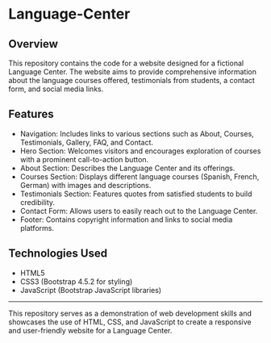 # Language-Center


## Overview

This repository contains the code for a website designed for a fictional Language Center. The website aims to provide comprehensive information about the language courses offered, testimonials from students, a contact form, and social media links.

## Features

- Navigation: Includes links to various sections such as About, Courses, Testimonials, Gallery, FAQ, and Contact.
- Hero Section: Welcomes visitors and encourages exploration of courses with a prominent call-to-action button.
- About Section: Describes the Language Center and its offerings.
- Courses Section: Displays different language courses (Spanish, French, German) with images and descriptions.
- Testimonials Section: Features quotes from satisfied students to build credibility.
- Contact Form: Allows users to easily reach out to the Language Center.
- Footer: Contains copyright information and links to social media platforms.

## Technologies Used

- HTML5
- CSS3 (Bootstrap 4.5.2 for styling)
- JavaScript (Bootstrap JavaScript libraries)

---

This repository serves as a demonstration of web development skills and showcases the use of HTML, CSS, and JavaScript to create a responsive and user-friendly website for a Language Center.
